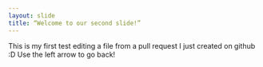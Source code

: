 ```yaml
---
layout: slide
title: “Welcome to our second slide!”
---
```

This is my first test editing a file from a pull request I just created on github :D
Use the left arrow to go back!
